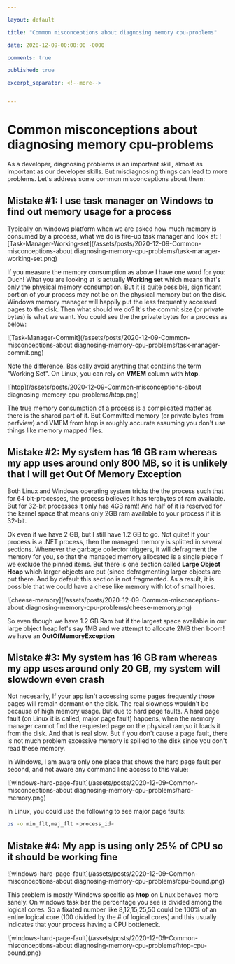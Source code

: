```yaml
---

layout: default

title: "Common misconceptions about diagnosing memory cpu-problems"

date: 2020-12-09-00:00:00 -0000

comments: true

published: true

excerpt_separator: <!--more-->


---
```


# Common misconceptions about diagnosing memory cpu-problems

As a developer, diagnosing problems is an important skill, almost as important as our developer skills. But misdiagnosing things can lead to more problems. Let's address some common misconceptions about them:

## Mistake #1: I use task manager on Windows to find out memory usage for a process

Typically on windows platform when we are asked how much memory is consumed by a process, what we do is fire-up task manager and look at:
![Task-Manager-Working-set](/assets/posts/2020-12-09-Common-misconceptions-about diagnosing-memory-cpu-problems/task-manager-working-set.png)

 <!--more-->
 
If you measure the memory consumption as above I have one word for you: Ouch! What you are looking at is actually **Working set** which means that's only the physical memory consumption.
But it is quite possible, significant portion of your process may not be on the physical memory but on the disk. Windows memory manager will happily put the less frequently accessed 
pages to the disk. Then what should we do? It's the commit size (or private bytes) is what we want. You could see the the private bytes for a process as below:


![Task-Manager-Commit](/assets/posts/2020-12-09-Common-misconceptions-about diagnosing-memory-cpu-problems/task-manager-commit.png)

Note the difference. Basically avoid anything that contains the term "Working Set". On Linux, you can rely on **VMEM** column with **htop**. 

![htop](/assets/posts/2020-12-09-Common-misconceptions-about diagnosing-memory-cpu-problems/htop.png)

The true memory consumption of a process is a complicated matter as there is the shared part of it. But Committed memory (or private bytes from perfview) and VMEM from htop 
is roughly accurate assuming you don't use things like memory mapped files.


## Mistake #2: My system has 16 GB ram whereas my app uses around only 800 MB, so it is unlikely that I will get Out Of Memory Exception

Both Linux and Windows operating system tricks the the process such that for 64 bit-processes, the process believes it has terabytes of ram available. 
But for 32-bit processes it only has 4GB ram!! And half of it is reserved for the kernel space that means only 2GB ram available to your process if it is 32-bit. 

Ok even if we have 2 GB, but I still have 1.2 GB to go. Not quite! If your process is a .NET process, then the managed memory is splitted in several sections. 
Whenever the garbage collector triggers, it will defragment the memory for you, so that the managed memory allocated is a single piece if we exclude the pinned items. 
But there is one section called **Large Object Heap** which larger objects are put (since defragmenting larger objects are put there. And by default this section is not fragmented.
As a result, it is possible that we could have a chese like memory with lot of small holes. 


![cheese-memory](/assets/posts/2020-12-09-Common-misconceptions-about diagnosing-memory-cpu-problems/cheese-memory.png)

So even though we have 1.2 GB Ram but if the largest space available in our large object heap 
let's say 1MB and we attempt to allocate 2MB then boom! we have an **OutOfMemoryException**

## Mistake #3: My system has 16 GB ram whereas my app uses around only 20 GB, my system will slowdown even crash

Not necesarily, If your app isn't accessing some pages frequently those pages will remain dormant on the disk. The real slowness wouldn't be because of high memory usage.
But due to hard page faults. A hard page fault (on Linux it is called, major page fault) happens, when the memory manager cannot find the requested page on the physical ram,so it loads it from the disk. 
And that is real slow. But if you don't cause a page fault, there is not much problem excessive memory is spilled to the disk since you don't read these memory.

In Windows, I am aware only one place that shows the hard page fault per second, and not aware any command line access to this value:


![windows-hard-page-fault](/assets/posts/2020-12-09-Common-misconceptions-about diagnosing-memory-cpu-problems/hard-memory.png)

In Linux, you could use the following to see major page faults:
```bash
ps -o min_flt,maj_flt <process_id>
```


## Mistake #4: My app is using only 25% of CPU so it should be working fine

![windows-hard-page-fault](/assets/posts/2020-12-09-Common-misconceptions-about diagnosing-memory-cpu-problems/cpu-bound.png)

This problem is mostly Windows specific as **htop** on Linux behaves more sanely. On windows task bar the percentage you see is divided among the logical cores. So a fixated number 
like 8,12,15,25,50 could be 100% of an entire logical core  (100 divided by the # of logical cores) and this usually indicates that your process having a CPU bottleneck. 


![windows-hard-page-fault](/assets/posts/2020-12-09-Common-misconceptions-about diagnosing-memory-cpu-problems/htop-cpu-bound.png)

